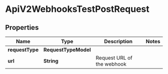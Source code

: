 

# ApiV2WebhooksTestPostRequest


## Properties

| Name | Type | Description | Notes |
|------------ | ------------- | ------------- | -------------|
|**requestType** | **RequestTypeModel** |  |  |
|**url** | **String** | Request URL of the webhook |  |



